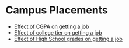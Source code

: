 # Campus Placements

- [Effect of CGPA on getting a job](./effect-of-cgpa-getting-job.md)
- [Effect of college tier on getting a job](./effect-college-tier.md)
- [Effect of High School grades on getting a job](./effect-of-high-school-grades.md)
<!-- - [Does college backlog matter?]() -->